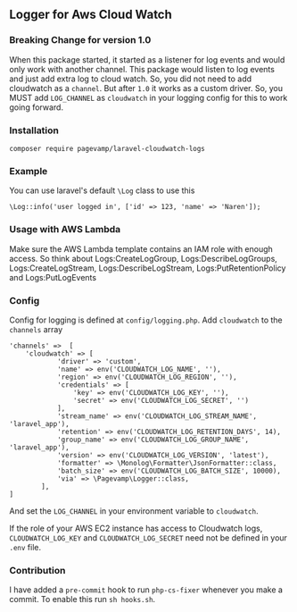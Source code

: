 ## Logger for Aws Cloud Watch

### Breaking Change for version 1.0

When this package started, it started as a listener for log events and would only work with another channel.
This package would listen to log events and just add extra log to cloud watch. So, you did not need to add cloudwatch as a `channel`.
But after `1.0` it works as a custom driver.
So, you MUST add `LOG_CHANNEL` as `cloudwatch` in your logging config for this to work going forward. 

### Installation

```
composer require pagevamp/laravel-cloudwatch-logs
```

### Example

You can use laravel's default `\Log` class to use this

```
\Log::info('user logged in', ['id' => 123, 'name' => 'Naren']);
```

### Usage with AWS Lambda

Make sure the AWS Lambda template contains an IAM role with enough access.
So think about Logs:CreateLogGroup, Logs:DescribeLogGroups, Logs:CreateLogStream, Logs:DescribeLogStream, Logs:PutRetentionPolicy and Logs:PutLogEvents

### Config

Config for logging is defined at `config/logging.php`. Add `cloudwatch` to the `channels` array

```
'channels' =>  [
    'cloudwatch' => [
            'driver' => 'custom',
            'name' => env('CLOUDWATCH_LOG_NAME', ''),
            'region' => env('CLOUDWATCH_LOG_REGION', ''),
            'credentials' => [
                'key' => env('CLOUDWATCH_LOG_KEY', ''),
                'secret' => env('CLOUDWATCH_LOG_SECRET', '')
            ],
            'stream_name' => env('CLOUDWATCH_LOG_STREAM_NAME', 'laravel_app'),
            'retention' => env('CLOUDWATCH_LOG_RETENTION_DAYS', 14),
            'group_name' => env('CLOUDWATCH_LOG_GROUP_NAME', 'laravel_app'),
            'version' => env('CLOUDWATCH_LOG_VERSION', 'latest'),
            'formatter' => \Monolog\Formatter\JsonFormatter::class,       
            'batch_size' => env('CLOUDWATCH_LOG_BATCH_SIZE', 10000),    
            'via' => \Pagevamp\Logger::class,
        ],
]
```

And set the `LOG_CHANNEL` in your environment variable to `cloudwatch`.

If the role of your AWS EC2 instance has access to Cloudwatch logs, `CLOUDWATCH_LOG_KEY` and `CLOUDWATCH_LOG_SECRET` need not be defined in your `.env` file.

### Contribution

I have added a `pre-commit` hook to run `php-cs-fixer` whenever you make a commit. To enable this run `sh hooks.sh`.

